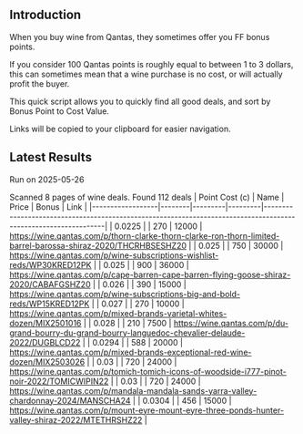 ## Introduction

When you buy wine from Qantas, they sometimes offer you FF bonus points. 

If you consider 100 Qantas points is roughly equal to between 1 to 3 dollars, this can sometimes mean that a wine purchase is no cost, or will actually profit the buyer.

This quick script allows you to quickly find all good deals, and sort by Bonus Point to Cost Value.

Links will be copied to your clipboard for easier navigation.

## Latest Results

Run on 2025-05-26

Scanned 8 pages of wine deals.
Found 112 deals
|   Point Cost (c) | Name   |   Price |   Bonus | Link                                                                                                           |
|------------------|--------|---------|---------|----------------------------------------------------------------------------------------------------------------|
|           0.0225 |        |     270 |   12000 | https://wine.qantas.com/p/thorn-clarke-thorn-clarke-ron-thorn-limited-barrel-barossa-shiraz-2020/THCRHBSESHZ20 |
|           0.025  |        |     750 |   30000 | https://wine.qantas.com/p/wine-subscriptions-wishlist-reds/WP30KRED12PK                                        |
|           0.025  |        |     900 |   36000 | https://wine.qantas.com/p/cape-barren-cape-barren-flying-goose-shiraz-2020/CABAFGSHZ20                         |
|           0.026  |        |     390 |   15000 | https://wine.qantas.com/p/wine-subscriptions-big-and-bold-reds/WP15KRED12PK                                    |
|           0.027  |        |     270 |   10000 | https://wine.qantas.com/p/mixed-brands-varietal-whites-dozen/MIX2501016                                        |
|           0.028  |        |     210 |    7500 | https://wine.qantas.com/p/du-grand-bourry-du-grand-bourry-languedoc-chevalier-delaude-2022/DUGBLCD22           |
|           0.0294 |        |     588 |   20000 | https://wine.qantas.com/p/mixed-brands-exceptional-red-wine-dozen/MIX2503026                                   |
|           0.03   |        |     720 |   24000 | https://wine.qantas.com/p/tomich-tomich-icons-of-woodside-i777-pinot-noir-2022/TOMICWIPIN22                    |
|           0.03   |        |     720 |   24000 | https://wine.qantas.com/p/mandala-mandala-sands-yarra-valley-chardonnay-2024/MANSCHA24                         |
|           0.0304 |        |     456 |   15000 | https://wine.qantas.com/p/mount-eyre-mount-eyre-three-ponds-hunter-valley-shiraz-2022/MTETHRSHZ22              |

